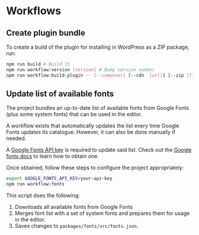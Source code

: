 # Workflows

## Create plugin bundle

To create a build of the plugin for installing in WordPress as a ZIP package, run:

```bash
npm run build # Build JS
npm run workflow:version [version] # Bump version number
npm run workflow:build-plugin -- [--composer] [--cdn  [url]] [--zip [filename] [--clean] # Creates a full build.
```

## Update list of available fonts

The project bundles an up-to-date list of available fonts from Google Fonts (plus some system fonts) that can be used in the editor.

A workflow exists that automatically updates the list every time Google Fonts updates its catalogue. However, it can also be done manually if needed.

A [Google Fonts API key](https://developers.google.com/fonts/docs/developer_api) is required to update said list. Check out the [Google fonts docs](https://developers.google.com/fonts/docs/developer_api) to learn how to obtain one.

Once obtained, follow these steps to configure the project appropriately:

```bash
export GOOGLE_FONTS_API_KEY=your-api-key
npm run workflow:fonts
```

This script does the following:

1. Downloads all available fonts from Google Fonts
1. Merges font list with a set of system fonts and prepares them for usage in the editor.
1. Saves changes to `packages/fonts/src/fonts.json`.
